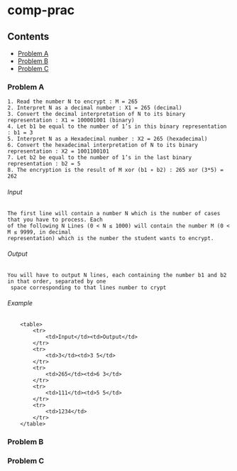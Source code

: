 # comp-prac

## Contents
* [Problem A](#a)
* [Problem B](#b)
* [Problem C](#c)

### <a name="a"></a>Problem A
    1. Read the number N to encrypt : M = 265
    2. Interpret N as a decimal number : X1 = 265 (decimal)
    3. Convert the decimal interpretation of N to its binary representation : X1 = 100001001 (binary)
    4. Let b1 be equal to the number of 1’s in this binary representation : b1 = 3
    5. Interpret N as a Hexadecimal number : X2 = 265 (hexadecimal)
    6. Convert the hexadecimal interpretation of N to its binary representation : X2 = 1001100101
    7. Let b2 be equal to the number of 1’s in the last binary representation : b2 = 5
    8. The encryption is the result of M xor (b1 ∗ b2) : 265 xor (3*5) = 262


###### Input
    The first line will contain a number N which is the number of cases that you have to process. Each
    of the following N Lines (0 < N ≤ 1000) will contain the number M (0 < M ≤ 9999, in decimal
    representation) which is the number the student wants to encrypt.

###### Output
    You will have to output N lines, each containing the number b1 and b2 in that order, separated by one
     space corresponding to that lines number to crypt

###### Example
        <table>
            <tr>
                <td>Input</td><td>Output</td>
            </tr>
            <tr>
                <td>3</td><td>3 5</td>
            </tr>
            <tr>
                <td>265</td><td>6 3</td>
            </tr>
            <tr>
                <td>111</td><td>5 5</td>
            </tr>
            <tr>
                <td>1234</td>
            </tr>
        </table>

### <a name="b"></a>Problem B
  

### <a name="c"></a>Problem C
  